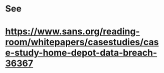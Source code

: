
# See
# https://www.sans.org/reading-room/whitepapers/casestudies/case-study-home-depot-data-breach-36367

